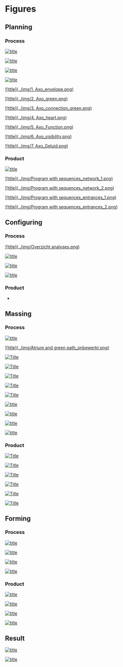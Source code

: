 # Figures

## Planning 

### Process

[![title](../img/Rotterdam.png)](/spatial_computing_project_template/A1_Planning/Process/)

[![title](../img/Buildings.png)](/spatial_computing_project_template/A1_Planning/Process/)

[![title](../img/Green.png)](/spatial_computing_project_template/A1_Planning/Process/)

[![title](../img/Noise_new.png)](/spatial_computing_project_template/A1_Planning/Process/)

[![title](../img/1. Axo_envelope.png)](/spatial_computing_project_template/A1_Planning/Process/#envelope)

[![title](../img/2. Axo_green.png)](/spatial_computing_project_template/A1_Planning/Process/#public-greenery)

[![title](../img/3. Axo_connection_green.png)](/spatial_computing_project_template/A1_Planning/Process/#connection)

[![title](../img/4. Axo_heart.png)](/spatial_computing_project_template/A1_Planning/Process/#heart)

[![title](../img/5. Axo_Function.png)](/spatial_computing_project_template/A1_Planning/Process/#functions)

[![title](../img/6. Axo_visibility.png)](/spatial_computing_project_template/A1_Planning/Process/#visibility)

[![title](../img/7. Axo_Geluid.png)](/spatial_computing_project_template/A1_Planning/Process/#noise)

### Product

[![title](../img/Bubbeldiagram.png)](/spatial_computing_project_template/A1_Planning/Products/#bubble-diagram)

[![title](../img/Program with sequences_network_1.png)](/spatial_computing_project_template/A1_Planning/Products/#sequences-with-network)

[![title](../img/Program with sequences_network_2.png)](/spatial_computing_project_template/A1_Planning/Products/#sequences-with-network)

[![title](../img/Program with sequences_entrances_1.png)](/spatial_computing_project_template/A1_Planning/Products/#sequences-with-entrances)

[![title](../img/Program with sequences_entrances_2.png)](/spatial_computing_project_template/A1_Planning/Products/#sequences-with-entrances)



## Configuring

### Process

[![title](../img/Overzicht analyses.png)](/spatial_computing_project_template/A2_Configuring/Process/#relations)

[![title](../img/Studie_voxels_1.PNG)](/spatial_computing_project_template/A2_Configuring/Process/#voxel-size)

[![title](../img/Studie_voxels_2.PNG)](/spatial_computing_project_template/A2_Configuring/Process/#voxel-size)

[![title](../img/voxelized_envelope.jpg)](/spatial_computing_project_template/A2_Configuring/Process/#building-envelope)

### Product
-

## Massing

### Process

[![title](../img/Atrium_center.png)](/spatial_computing_project_template/A3_Massing/Process/Atrium%20allocation/Atrium%20allocation/#envelope)

[![title](../img/Atrium and green path_onbewerkt.png)](/spatial_computing_project_template/A3_Massing/Process/Atrium%20allocation/Atrium%20allocation/#envelope)

[![Title](../img/shadow_before.jpg)](/spatial_computing_project_template/A3_Massing/Process/Shadow%20casting%20analysis/Shadow%20analysis/#envelope-before)

[![Title](../img/shadow_after.jpg)](/spatial_computing_project_template/A3_Massing/Process/Shadow%20casting%20analysis/Shadow%20analysis/#envelope-after)

[![Title](../img/svf_before.jpg)](/spatial_computing_project_template/A3_Massing/Process/Visibility%20analysis/Visibility%20analysis/#envelope-before)

[![Title](../img/svf_after.jpg)](/spatial_computing_project_template/A3_Massing/Process/Visibility%20analysis/Visibility%20analysis/#envelope-after)

[![Title](../img/sun_access.jpg)](/spatial_computing_project_template/A3_Massing/Process/Sun%20access%20analysis/Sun%20analysis/#sun-access-lattice)

[![title](../img/Public_entrances.png)](/spatial_computing_project_template/A3_Massing/Process/Public%20entrance%20analysis/Public%20entrance%20analysis/#explanation)

[![title](../img/Entrance_lattices.png)](/spatial_computing_project_template/A3_Massing/Process/Public%20entrance%20analysis/Public%20entrance%20analysis/#distance-lattice)

[![title](../img/Distance_public_green.png)](/spatial_computing_project_template/A3_Massing/Process/Green%20acces%20analysis/Green%20acces%20analysis/#distance-lattice)

[![title](../img/noise_field.png)](/spatial_computing_project_template/A3_Massing/Process/Noise%20Analysis/Noise%20analysis/#noise-lattice)

### Product

[![Title](../img/seed_allocation.jpg)](/spatial_computing_project_template/A3_Massing/Products/Seed%20allocation/Seed%20allocation/)

[![Title](../img/shafts.jpg)](/spatial_computing_project_template/A3_Massing/Products/Shortest%20paths/Shortest%20paths/#shafts)

[![Title](../img/corridors_with_bridges.jpg)](/spatial_computing_project_template/A3_Massing/Products/Shortest%20paths/Shortest%20paths/#corridors)

[![Title](../img/corridors_metronetwork.png)](/spatial_computing_project_template/A3_Massing/Products/Shortest%20paths/Shortest%20paths/#corridors)

[![Title](../img/ABM_1.png)](/spatial_computing_project_template/A3_Massing/Products/Agent%20growth/Agent%20growth/)

[![Title](../img/ABM_2.png)](/spatial_computing_project_template/A3_Massing/Products/Agent%20growth/Agent%20growth/)

## Forming

### Process

[![title](../img/Diagram_Facade_new.png)](/spatial_computing_project_template/A4_Forming/Process/#creating-lattices) 

[![title](../img/Tile_sets_all.png)](/spatial_computing_project_template/A4_Forming/Process/#creating-the-tiles)   

[![title](../img/Tile_sets_brick.png)](/spatial_computing_project_template/A4_Forming/Process/#creating-the-tiles) 

[![title](../img/Tile_sets_glass.png)](/spatial_computing_project_template/A4_Forming/Process/#creating-the-tiles) 


### Product

[![title](../img/Render_Hofbogen.jpg)](/spatial_computing_project_template/A4_Forming/Products/)

[![title](../img/Render_Park.jpg)](/spatial_computing_project_template/A4_Forming/Products/)

[![title](../img/Render_Brug.jpg)](/spatial_computing_project_template/A4_Forming/Products/)

[![title](../img/Render_Gevel.jpg)](/spatial_computing_project_template/A4_Forming/Products/)


## Result

[![title](../img/axo.jpg)](/spatial_computing_project_template/A5_Result/#section) 

[![title](../img/urban_plan.jpg)](/spatial_computing_project_template/A5_Result/#urban-plan)
 